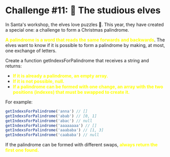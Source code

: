 # Challenge #11: 📖 The studious elves


In Santa's workshop, the elves love puzzles 🧠. This year, they have created a special one: a challenge to form a Christmas palindrome.

<span style="color:yellow">**A palindrome is a word that reads the same forwards and backwards**</span>. The elves want to know if it is possible to form a palindrome by making, at most, one exchange of letters.

Create a function getIndexsForPalindrome that receives a string and returns:

- <span style="color:yellow">**If it is already a palindrome, an empty array.**</span>
- <span style="color:yellow">**If it is not possible, null.**</span>
- <span style="color:yellow">**If a palindrome can be formed with one change, an array with the two positions (indexes) that must be swapped to create it.**</span>

For example:
```JavaScript
getIndexsForPalindrome('anna') // []
getIndexsForPalindrome('abab') // [0, 1]
getIndexsForPalindrome('abac') // null
getIndexsForPalindrome('aaaaaaaa') // []
getIndexsForPalindrome('aaababa') // [1, 3]
getIndexsForPalindrome('caababa') // null
```

If the palindrome can be formed with different swaps, <span style="color:yellow">**always return the first one found.**</span>
